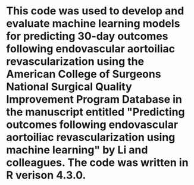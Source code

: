 # This code was used to develop and evaluate machine learning models for predicting 30-day outcomes following endovascular aortoiliac revascularization using the American College of Surgeons National Surgical Quality Improvement Program Database in the manuscript entitled "Predicting outcomes following endovascular aortoiliac revascularization using machine learning" by Li and colleagues. The code was written in R verison 4.3.0.
